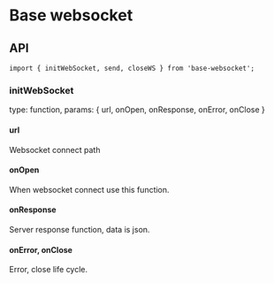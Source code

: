 # Base websocket

## API

```
import { initWebSocket, send, closeWS } from 'base-websocket';
```

### initWebSocket

type: function, params: { url, onOpen, onResponse, onError, onClose }

#### url

Websocket connect path

#### onOpen

When websocket connect use this function.

#### onResponse

Server response function, data is json.

#### onError, onClose

Error, close life cycle.

